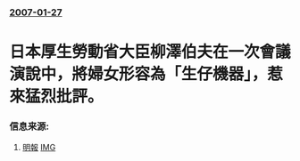 ### [2007-01-27](/news/2007/01/27/index.md)

##### 
# 日本厚生勞動省大臣柳澤伯夫在一次會議演說中，將婦女形容為「生仔機器」，惹來猛烈批評。




### 信息来源:

1. [明報](https://archive.is/20130105145235/http://hk.news.yahoo.com/070128/12/20rlh.html) [IMG](https://archive.is/3UYAD/3d1cc65be321e301b4b68e535021c3766e13a99b/scr.png)
